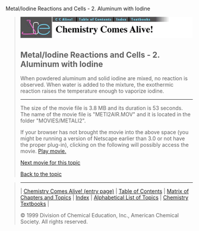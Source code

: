 





 Metal/Iodine Reactions and Cells - 2. Aluminum with Iodine
 



> ![Chemistry Comes Alive!](ccahead.gif)
> 
> 
> 
> 
> 
> 
> 
> 
> 
> ## Metal/Iodine Reactions and Cells - 2. Aluminum with Iodine
> 
> 
> 
> 
> 
> 
> 
> 
>   
> 
> 
> 
> 
> 
>  When powdered aluminum and solid iodine are mixed, no reaction is 
observed. When water is added to the mixture, the exothermic reaction raises the 
temperature enough to vaporize iodine.
>  
> 
> 
> 
> 
> 
> 
> 
> ---
> 
> 
>  The size of the movie file is 3.8 MB and its duration is 53 seconds. 
The name of the movie file is "METI2AIR.MOV" 
and it is located in the folder "MOVIES/METALI2".
>  
> 
> 
> 
>  If your browser has not brought the movie into the above space
(you might be running a version of Netscape earlier than 3.0 or
not have the proper plug-in), clicking on the following will
possibly access the movie.
>  [Play movie.](../../MOVIES/METALI2/METI2AIR.MOV) 
> 
> 
> 
> 
> [Next movie for this topic](../../MVHTM/METALI2/METI2ZIC.HTM) 
> 
> 
> 
> 
> 
> 
> 
> [Back to the topic](../../MAIN/METALI2/PAGE1.HTM)



> ---
> 
> 
>  |
>  [Chemistry Comes Alive! (entry page)](../../INDEX.HTM) 
>  |
>  [Table of Contents](../../CONTENTS.HTM) 
>  |
>  [Matrix of Chapters and Topics](../../MATRIX.HTM) 
>  |
>  [Index](../../WORDS.HTM) 
>  |
>  [Alphabetical List of Topics](../../ALPHATOP.HTM) 
>  |
>  [Chemistry Textbooks](../../BOOKS.HTM) 
>  |
>  
>  © 1999 Division of Chemical Education, Inc.,
American Chemical Society. All rights reserved.





